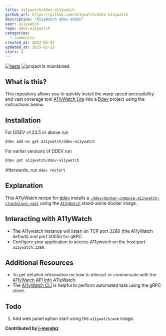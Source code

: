 ```yaml
---
title: a11ywatch/ddev-a11ywatch
github_url: https://github.com/a11ywatch/ddev-a11ywatch
description: "A11yWatch ddev addon"
user: a11ywatch
repo: ddev-a11ywatch
categories:
  - community
created_at: 2023-02-02
updated_at: 2025-02-12
stars: 4
---
```


[![tests](https://github.com/a11ywatch/ddev-a11ywatch/actions/workflows/tests.yml/badge.svg)](https://github.com/a11ywatch/ddev-a11ywatch/actions/workflows/tests.yml) ![project is maintained](https://img.shields.io/maintenance/yes/2024.svg)

## What is this?

This repository allows you to quickly install the warp speed accessibility and vast coverage tool [A11yWatch Lite](https://github.com/a11ywatch/a11ywatch) into a [Ddev](https://ddev.readthedocs.io) project using the instructions below.

## Installation

For DDEV v1.23.5 or above run

```sh
ddev add-on get a11ywatch/ddev-a11ywatch
```

For earlier versions of DDEV run

```sh
ddev get a11ywatch/ddev-a11ywatch
```

Afterwards, run `ddev restart`

## Explanation

This A11yWatch recipe for [ddev](https://ddev.readthedocs.io) installs a [`.ddev/docker-compose.a11ywatch-standalone.yaml`](https://github.com/a11ywatch/ddev-a11ywatch/blob/main/docker-compose.a11ywatch-standalone.yaml) using the [`A11yWatch`](https://hub.docker.com/r/a11ywatch/a11ywatch/tags) stand-alone docker image.

## Interacting with A11yWatch

* The A11ywatch instance will listen on TCP port 3280 (the A11yWatch default) and port 50050 for gRPC.
* Configure your application to access A11ywatch on the host:port `a11ywatch:3280`.

## Additional Resources

* To get detailed infromation on how to interact or commincate with the [A11yWatch API Info](https://a11ywatch.com/api-info) A11yWatch.
* The [A11yWatch CLI](https://github.com/a11ywatch/a11ywatch) is helpful to perform automated task using the gRPC client.

## Todo

1. Add web panel option start using the `a11ywatch/web` image.

**Contributed by [j-mendez](https://github.com/j-mendez)**

